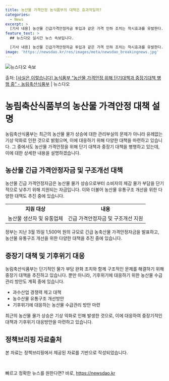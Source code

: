 ```yaml
---
title: 농산물 가격안정 농식품부의 대책은 효과적일까?
categories:
  - News
excerpt: >
  [기사 내용] 농산물 긴급가격안정자금 투입과 같은 가격 인하 조치는 착시효과를 유발한다. 공급량이 늘지 않은…
feature_text: >
  ## 뉴스다오 실시간 뉴스 속보입니다.

  [기사 내용] 농산물 긴급가격안정자금 투입과 같은 가격 인하 조치는 착시효과를 유발한다. 공급량이 늘지 않은…
image: 'https://newsdao.kr/res/images/meta/newsdao_breakingnews.jpg'
---
```


![뉴스다오 속보](https://newsdao.kr/res/images/meta/newsdao_breakingnews.jpg)

<p>출처: <a href="https://newsdao.kr/3805" rel="dofollow">[사실은 이렇습니다] 농식품부 “농산물 가격안정 위해 단기대책과 중장기대책 병행 중” - 농림축산식품부</a> | 뉴스다오</p>

<h1>농림축산식품부의 농산물 가격안정 대책 설명</h1>
<p data-ke-size="size16"></p>
농림축산식품부는 최근의 농산물 물가 상승에 대한 관리부실의 문제가 아니라 유례없는 기상 악화로 인한 것으로 밝혔으며, 이에 대응하기 위해 다양한 대책을 마련하고 있습니다. 그 중에서도 농산물 가격안정을 위해 단기 대책과 중장기 대책을 병행하고 있는데, 이에 대한 상세한 내용을 설명하겠습니다.
<h2 data-ke-size="size26">농산물 긴급 가격안정자금 및 구조개선 대책</h2>
<p data-ke-size="size16">농산물 긴급 가격안정자금은 농산물 물가 상승으로부터 소비자의 체감 물가 부담을 단기적으로 낮추기 위해 지원되는 자금입니다. 이와 더불어 농산물 유통구조 개선을 위한 다양한 대책도 추진 중에 있습니다.</p>
<table>
  <tr>
    <td style="text-align: center; height: 17px;"><b>지원 대상</b></td>
    <td style="text-align: center; height: 17px;"><b>내용</b></td>
  </tr>
  <tr>
    <td style="text-align: center; height: 17px;">농산물 생산자 및 유통업체</td>
    <td style="text-align: center; height: 17px;">긴급 가격안정자금 및 구조개선 지원</td>
  </tr>
</table>
<p data-ke-size="size16">정부는 지난 3월 15일 1,500억 원의 규모로 긴급 농축산물 가격안정자금을 발표하고, 농산물 유통구조 개선을 위한 다양한 대책을 추진 중에 있습니다.</p>
<h2 data-ke-size="size26">중장기 대책 및 기후위기 대응</h2>
<p data-ke-size="size16">농림축산식품부는 단기적인 물가 부담 완화 조치와 함께 구조적인 문제를 해결하기 위해 중장기 대책을 추진하고 있습니다. 뿐만 아니라, 기후위기에 대응하기 위한 농산물 수급관리 방안도 계획 중에 있습니다.</p>
<ul>
  <li>과수산업 경쟁력 제고 대책</li>
  <li>농수산물 유통구조 개선방안</li>
  <li>기후위기에 대응하는 농산물 수급관리 방안 마련</li>
</ul>
<p data-ke-size="size16">최근의 농산물 물가 상승은 기상 악화로 인해 발생한 것으로, 이에 대응하여 중장기적인 대책과 기후위기 대응방안을 마련하고 있습니다.</p>
<h2 data-ke-size="size26">정책브리핑 자료출처</h2>
<p data-ke-size="size16">본 자료는 정책브리핑에서 제공된 자료를 기반으로 작성되었습니다.</p>
<p data-ke-size="size16">&nbsp;</p> 

빠르고 정확한 뉴스를 원한다면? 바로, <a href="https://newsdao.kr" rel="dofollow">https://newsdao.kr</a>



